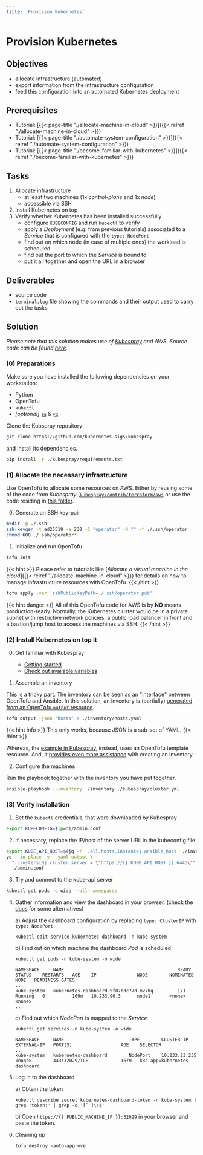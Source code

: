 ```yaml
---
title: 'Provision Kubernetes'
---
```



Provision Kubernetes
====================


## Objectives

* allocate infrastructure (automated)
* export information from the infrastructure configuration
* feed this configuration into an automated Kubernetes deployment


## Prerequisites

* Tutorial: [{{< page-title "./allocate-machine-in-cloud" >}}]({{< relref "./allocate-machine-in-cloud" >}})
* Tutorial: [{{< page-title "./automate-system-configuration" >}}]({{< relref "./automate-system-configuration" >}})
* Tutorial: [{{< page-title "./become-familiar-with-kubernetes" >}}]({{< relref "./become-familiar-with-kubernetes" >}})

## Tasks

1. Allocate infrastructure
    * at least two machines (1x *control-plane* and 1x *node*)
    * accessible via SSH
2. Install Kubernetes on top
3. Verify whether Kubernetes has been installed successfully
    * configure `KUBECONFIG` and run `kubectl` to verify
    * apply a *Deployment* (e.g. from previous tutorials)
      associated to a *Service* that is configured with the `type: NodePort`
    * find out on which node (in case of multiple ones) the workload is scheduled
    * find out the port to which the *Service* is bound to
    * put it all together and open the URL in a browser


## Deliverables

* source code
* `terminal.log` file showing the commands and their output used to carry out the tasks


## Solution

*Please note that this solution makes use of [Kubespray](https://github.com/kubernetes-sigs/kubespray)
and AWS. Source code can be found
[here](https://github.com/lucendio/lecture-devops-code/tree/master/tutorials/10_provision-kubernetes).*


### (0) Preparations

Make sure you have installed the following dependencies on your workstation:

* Python
* OpenTofu
* `kubectl`
* *[optional]* [`jq`](https://stedolan.github.io/jq/download/) & [`yq`](https://kislyuk.github.io/yq/)

Clone the Kubspray repository

```bash
git clone https://github.com/kubernetes-sigs/kubespray
```

and install its dependencies.

```bash
pip install -r ./kubespray/requirements.txt
```


### (1) Allocate the necessary infrastructure

Use OpenTofu to allocate some resources on AWS. Either by reusing some of the code from
*Kubespray* ([`kubespray/contrib/terraform/aws`](https://github.com/kubernetes-sigs/kubespray/tree/master/contrib/terraform/aws)
or use the code residing in
[this folder](https://docs.ansible.com/ansible/latest/collections/community/general/docker_container_module.html).

0. Generate an SSH key-pair

```bash
mkdir -p ./.ssh
ssh-keygen -t ed25519 -a 230 -C "operator" -N "" -f ./.ssh/operator
chmod 600 ./.ssh/operator*
```

1. Initialize and run OpenTofu

```bash
tofu init
```
{{< hint >}}
Please refer to tutorials like [*Allocate a virtual machine in the cloud*]({{< relref "./allocate-machine-in-cloud" >}})
for details on how to manage infrastructure resources with OpenTofu.
{{< /hint >}}

```bash
tofu apply -var 'sshPublicKeyPath=./.ssh/operator.pub'
```

{{< hint danger >}}
All of this OpenTofu code for AWS is by __NO__ means production-ready. Normally, the Kubernetes cluster
would be in a private subnet with restrictive network policies, a public load balancer in front and a bastion/jump
host to access the machines via SSH.
{{< /hint >}}


### (2) Install Kubernetes on top it

0. Get familiar with Kubespray

    * [Getting started](https://github.com/kubernetes-sigs/kubespray/tree/a923f4e7c0692229c442b07a531bfb5fc41a23f9/docs/getting-started.md#building-your-own-inventory)
    * [Check out available variables](https://github.com/kubernetes-sigs/kubespray/tree/a923f4e7c0692229c442b07a531bfb5fc41a23f9/inventory/sample)

1. Assemble an inventory

This is a tricky part. The inventory can be seen as an "interface" between OpenTofu and Ansible. In this
solution, an inventory is (partially)
[generated from an OpenTofu `output` resource](https://docs.ansible.com/ansible/latest/collections/community/docker/docker_container_module.html).
```bash
tofu output -json 'hosts' > ./inventory/hosts.yaml
```
{{< hint info >}}
This only works, because JSON is a sub-set of YAML.
{{< /hint >}}   

Whereas, the [example in Kubespray](https://github.com/kubernetes-sigs/kubespray/blob/a923f4e7c0692229c442b07a531bfb5fc41a23f9/contrib/terraform/aws/templates/inventory.tpl),
instead, uses an OpenTofu template resource. And, it [provides even more assistance](https://github.com/kubernetes-sigs/kubespray/blob/master/docs/getting-started.md#building-your-own-inventory)
with creating an inventory.

2. Configure the machines

Run the playbook together with the inventory you have put together.
```bash
ansible-playbook --inventory ./inventory ./kubespray/cluster.yml
```


### (3) Verify installation

1. Set the `kubectl` credentials, that were downloaded by Kubespray  
    
```bash
export KUBECONFIG=$(pwd)/admin.conf
```

2. If necessary, replace the IP/host of the server URL in the kubeconfig file   

```bash
export KUBE_API_HOST=$(jq -r '.all.hosts.instance1.ansible_host' ./inventory/hosts.yaml)
yq --in-place -y --yaml-output \
  ".clusters[0].cluster.server = \"https://{{ KUBE_API_HOST }}:6443\"" \
  ./admin.conf
```

3. Try and connect to the kube-api server

```bash
kubectl get pods -o wide --all-namespaces
```

4. Gather information and view the dashboard in your browser. (check the
   [docs](https://github.com/kubernetes-sigs/kubespray/blob/18efdc2c51c5881c8647c06d02f8b505c5712876/docs/getting-started.md#accessing-kubernetes-dashboard)
   for some alternatives)

    a) Adjust the dashboard configuration by replacing `type: ClusterIP` with `type: NodePort`    
    ```shell
    kubectl edit service kubernetes-dashboard -n kube-system
    ```
   
    b) Find out on which machine the dashboard *Pod* is scheduled
    ```shell
    kubectl get pods -n kube-system -o wide
    ```
    ```
    NAMESPACE     NAME                                          READY   STATUS    RESTARTS   AGE    IP               NODE        NOMINATED NODE   READINESS GATES
    ...
    kube-system   kubernetes-dashboard-5f87bdc77d-mv7hq         1/1     Running   0          169m   10.233.90.3      node1       <none>           <none>
    ...
    ```
   
    c) Find out which *NodePort* is mapped to the *Service*
    ```shell
    kubectl get services -n kube-system -o wide
    ```
    ```
    NAMESPACE     NAME                        TYPE        CLUSTER-IP      EXTERNAL-IP   PORT(S)                  AGE    SELECTOR
    ...
    kube-system   kubernetes-dashboard        NodePort    10.233.23.235   <none>        443:32029/TCP            167m   k8s-app=kubernetes-dashboard
    ```

5. Log in to the dashboard

    a) Obtain the token
    ```shell
    kubectl describe secret kubernetes-dashboard-token -n kube-system | grep 'token:' | grep -o '[^ ]\+$'
    ```

    b) Open `https://{{ PUBLIC_MACHINE_IP }}:32029` in your browser and paste the token.


6. Cleaning up

    ```shell
    tofu destroy -auto-approve
    ```
